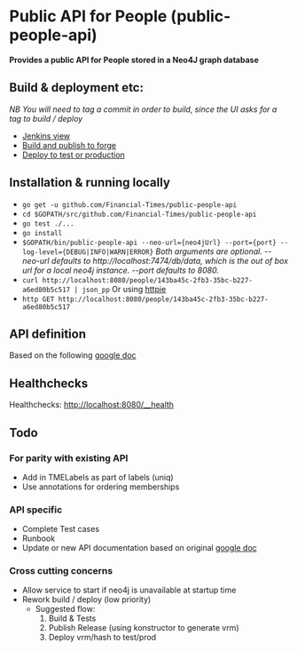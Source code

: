 # Public API for People (public-people-api)
__Provides a public API for People stored in a Neo4J graph database__

## Build & deployment etc:
_NB You will need to tag a commit in order to build, since the UI asks for a tag to build / deploy_
* [Jenkins view](http://ftjen10085-lvpr-uk-p:8181/view/JOBS-public-people-api/)
* [Build and publish to forge](http://ftjen10085-lvpr-uk-p:8181/job/public-people-api-build)
* [Deploy to test or production](http://ftjen10085-lvpr-uk-p:8181/job/public-people-api-deploy)


## Installation & running locally
* `go get -u github.com/Financial-Times/public-people-api`
* `cd $GOPATH/src/github.com/Financial-Times/public-people-api`
* `go test ./...`
* `go install`
* `$GOPATH/bin/public-people-api --neo-url={neo4jUrl} --port={port} --log-level={DEBUG|INFO|WARN|ERROR}`
_Both arguments are optional.
--neo-url defaults to http://localhost:7474/db/data, which is the out of box url for a local neo4j instance.
--port defaults to 8080._
* `curl http://localhost:8080/people/143ba45c-2fb3-35bc-b227-a6ed80b5c517 | json_pp`
Or using [httpie](https://github.com/jkbrzt/httpie)
* `http GET http://localhost:8080/people/143ba45c-2fb3-35bc-b227-a6ed80b5c517`

## API definition
Based on the following [google doc](https://docs.google.com/document/d/1SC4Uskl-VD78y0lg5H2Gq56VCmM4OFHofZM-OvpsOFo/edit#heading=h.qjo76xuvpj83)

## Healthchecks
Healthchecks: [http://localhost:8080/__health](http://localhost:8080/__health)

## Todo
### For parity with existing API
* Add in TMELabels as part of labels (uniq)
* Use annotations for ordering memberships

### API specific
* Complete Test cases
* Runbook
* Update or new API documentation based on original [google doc](https://docs.google.com/document/d/1SC4Uskl-VD78y0lg5H2Gq56VCmM4OFHofZM-OvpsOFo/edit#heading=h.qjo76xuvpj83)

### Cross cutting concerns
* Allow service to start if neo4j is unavailable at startup time
* Rework build / deploy (low priority)
  * Suggested flow:
    1. Build & Tests
    1. Publish Release (using konstructor to generate vrm)
    1. Deploy vrm/hash to test/prod
